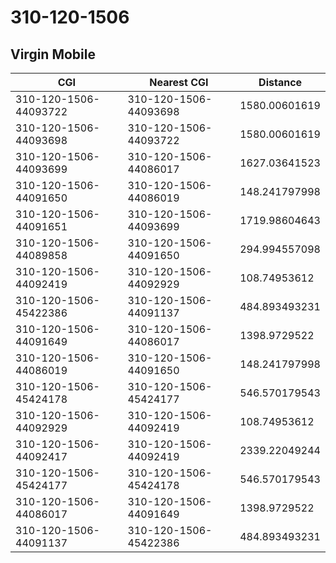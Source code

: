 # 310-120-1506
## Virgin Mobile


| CGI | Nearest CGI | Distance |
|-----|-------------|----------|
| 310-120-1506-44093722 | 310-120-1506-44093698 | 1580.00601619 |
| 310-120-1506-44093698 | 310-120-1506-44093722 | 1580.00601619 |
| 310-120-1506-44093699 | 310-120-1506-44086017 | 1627.03641523 |
| 310-120-1506-44091650 | 310-120-1506-44086019 | 148.241797998 |
| 310-120-1506-44091651 | 310-120-1506-44093699 | 1719.98604643 |
| 310-120-1506-44089858 | 310-120-1506-44091650 | 294.994557098 |
| 310-120-1506-44092419 | 310-120-1506-44092929 | 108.74953612 |
| 310-120-1506-45422386 | 310-120-1506-44091137 | 484.893493231 |
| 310-120-1506-44091649 | 310-120-1506-44086017 | 1398.9729522 |
| 310-120-1506-44086019 | 310-120-1506-44091650 | 148.241797998 |
| 310-120-1506-45424178 | 310-120-1506-45424177 | 546.570179543 |
| 310-120-1506-44092929 | 310-120-1506-44092419 | 108.74953612 |
| 310-120-1506-44092417 | 310-120-1506-44092419 | 2339.22049244 |
| 310-120-1506-45424177 | 310-120-1506-45424178 | 546.570179543 |
| 310-120-1506-44086017 | 310-120-1506-44091649 | 1398.9729522 |
| 310-120-1506-44091137 | 310-120-1506-45422386 | 484.893493231 |
